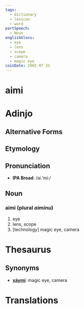 ```yaml
---
tags:
  - dictionary
  - lexicon
  - word
partSpeech:
  - Noun
englishGloss:
  - eye
  - lens
  - scope
  - camera
  - magic eye
coinDate: 2002-07-31
---
```

# aimi

# Adinjo
## Alternative Forms

## Etymology

## Pronunciation
- **IPA Broad**: /ai.'mi:/

## Noun

### aimi (plural *aiminu*)
1. eye
2. lens, scope
3. \[technology] magic eye, camera

# Thesaurus
## Synonyms
- [**xáymi**](lexicon/x/xáymi): magic eye, camera

# Translations
